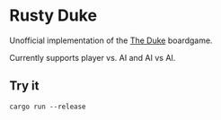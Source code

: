 # Rusty Duke

Unofficial implementation of the [The Duke](https://boardgamegeek.com/boardgame/36235/duke) boardgame.

Currently supports player vs. AI and AI vs AI.

## Try it
`cargo run --release`